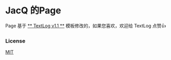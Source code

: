 # JacQ 的Page

Page 基于 [** TextLog v1.1 **](https://heiswayi.github.io/textlog) 模板修改的，如果您喜欢，欢迎给 TextLog 点赞👍

### License

[MIT](LICENSE.md)
